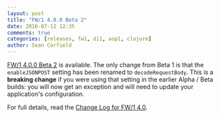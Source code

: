 ```yaml
---
layout: post
title: "FW/1 4.0.0 Beta 2"
date: 2016-07-12 12:35
comments: true
categories: [releases, fw1, di1, aop1, clojure]
author: Sean Corfield
---
```

[FW/1 4.0.0 Beta 2](https://github.com/framework-one/fw1/releases/tag/v4.0.0-beta2) is available.
The only change from Beta 1 is that the `enableJSONPOST` setting has been renamed to `decodeRequestBody`.
This is a **breaking change** if you were using that setting in the earlier Alpha / Beta builds:
you will now get an exception and will need to update your application's configuration.

For full details, read the [Change Log for FW/1 4.0](http://framework-one.github.io/documentation/4.0/changes.html).
